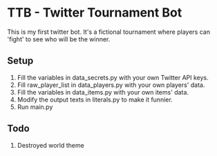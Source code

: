 # TTB - Twitter Tournament Bot

This is my first twitter bot. It's a fictional tournament where players can 'fight' to see who will be the winner.

## Setup

1. Fill the variables in data_secrets.py with your own Twitter API keys.
2. Fill raw_player_list in data_players.py with your own players' data.
3. Fill the variables in data_items.py with your own items' data.
4. Modify the output texts in literals.py to make it funnier.
5. Run main.py

## Todo

1. Destroyed world theme
